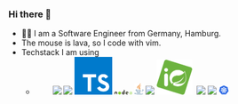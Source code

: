 ### Hi there 👋
- 👨‍💻 I am a Software Engineer from Germany, Hamburg.
- The mouse is lava, so I code with vim.
- Techstack I am using
  - <img src="https://raw.githubusercontent.com/gilbarbara/logos/master/logos/aws.svg" width="28" height="16"/> <img src="https://raw.githubusercontent.com/gilbarbara/logos/master/logos/python.svg" width="18"/> <img src="https://raw.githubusercontent.com/gilbarbara/logos/master/logos/javascript.svg" width="18"/> <img src="https://raw.githubusercontent.com/gilbarbara/logos/master/logos/typescript.svg" width="68"/> <img src="https://raw.githubusercontent.com/gilbarbara/logos/master/logos/nodejs.svg" width="32"/> <img src="https://raw.githubusercontent.com/gilbarbara/logos/master/logos/java.svg" width="16"/> <img src="https://raw.githubusercontent.com/gilbarbara/logos/master/logos/kotlin.svg" width="56"/> <img src="https://raw.githubusercontent.com/gilbarbara/logos/master/logos/spring.svg" width="64"/> <img src="https://raw.githubusercontent.com/gilbarbara/logos/master/logos/angular.svg" alt="" width="58"/> <img src="https://raw.githubusercontent.com/gilbarbara/logos/master/logos/vue.svg" width="18"/> <img src="https://raw.githubusercontent.com/gilbarbara/logos/master/logos/docker.svg" width="60"/> <img src="https://raw.githubusercontent.com/gilbarbara/logos/master/logos/kubernetes.svg" width="18"/>

<!-- <div style="display: flex;"> 
  <img src="https://github-readme-stats.vercel.app/api?username=fynnfluegge&show_icons=true&hide=&count_private=true&title_color=0891b2&text_color=e4e4e7&icon_color=0891b2&bg_color=3f3f46&hide_border=true&show_icons=true" alt="fynnfluegge's GitHub stats" height="220" />
</div> -->
